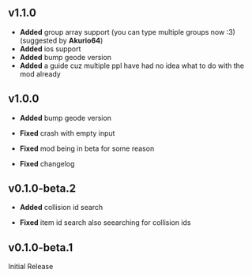 ## v1.1.0
- **Added** group array support (you can type multiple groups now :3) (suggested by **Akurio64**)
- **Added** ios support
- **Added** bump geode version
- **Added** a guide cuz multiple ppl have had no idea what to do with the mod already

## v1.0.0
- **Added** bump geode version

- **Fixed** crash with empty input
- **Fixed** mod being in beta for some reason
- **Fixed** changelog

## v0.1.0-beta.2
- **Added** collision id search

- **Fixed** item id search also seearching for collision ids

## v0.1.0-beta.1
Initial Release